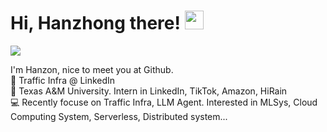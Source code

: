 # Hi, Hanzhong there! <img width='30px' height='30px'  src="https://evlic.github.io/dist/github-profile/wave.gif">
![](https://komarev.com/ghpvc/?username=muchengl) <br>

I'm Hanzon, nice to meet you at Github. </br>
💼 Traffic Infra @ LinkedIn</br>
🏫 Texas A&M University. Intern in LinkedIn, TikTok, Amazon, HiRain</br>
💻 Recently focuse on Traffic Infra, LLM Agent. Interested in MLSys, Cloud Computing System, Serverless, Distributed system...</br>
<!-- 🌐 Find me on : [LinkedIn](https://www.linkedin.com/in/hzliu/) | [Website](https://hzliu.io) -->

